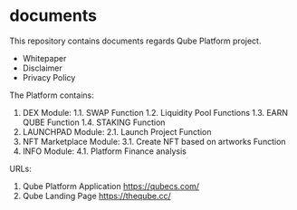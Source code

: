 # documents
This repository contains documents regards Qube Platform project.
- Whitepaper
- Disclaimer
- Privacy Policy

The Platform contains:
1. DEX Module:
  1.1. SWAP Function
  1.2. Liquidity Pool Functions
  1.3. EARN QUBE Function
  1.4. STAKING Function
2. LAUNCHPAD Module:
 2.1. Launch Project Function
3. NFT Marketplace Module:
 3.1. Create NFT based on artworks Function
4. INFO Module:
 4.1. Platform Finance analysis
 
 URLs:
 1. Qube Platform Application https://qubecs.com/
 2. Qube Landing Page https://theqube.cc/
